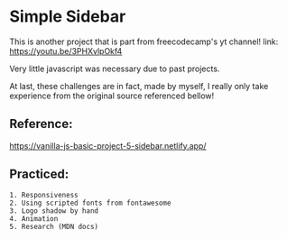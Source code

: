# Simple Sidebar
This is another project that is part from freecodecamp's yt channel! link: https://youtu.be/3PHXvlpOkf4

Very little javascript was necessary due to past projects.

At last, these challenges are in fact, made by myself, I really only take experience from the original source referenced bellow!

## Reference:
https://vanilla-js-basic-project-5-sidebar.netlify.app/

## Practiced:
    1. Responsiveness
    2. Using scripted fonts from fontawesome
    3. Logo shadow by hand
    4. Animation
    5. Research (MDN docs)